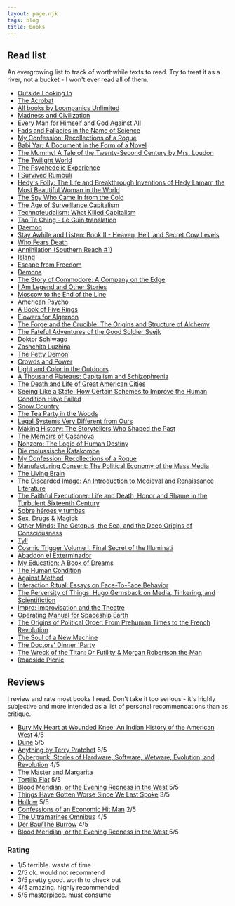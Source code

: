 ```yaml
---
layout: page.njk
tags: blog
title: Books
---
```


## Read list

An evergrowing list to track of worthwhile texts to read. Try to treat it as a river, not a bucket - I won't ever read all of them.

- [Outside Looking In](https://www.goodreads.com/en/book/show/39854442)
- [The Acrobat](https://www.goodreads.com/en/book/show/60879681)
- [All books by Loompanics Unlimited](https://www.goodreads.com/list/show/8244)
- [Madness and Civilization](https://www.goodreads.com/book/show/51933)
- [Every Man for Himself and God Against All](https://www.goodreads.com/book/show/78292253)
- [Fads and Fallacies in the Name of Science](https://www.goodreads.com/en/book/show/17798)
- [My Confession: Recollections of a Rogue](https://www.goodreads.com/book/show/1094401)
- [Babi Yar: A Document in the Form of a Novel](https://www.goodreads.com/book/show/708481)
- [The Mummy! A Tale of the Twenty-Second Century by Mrs. Loudon](https://gutenberg.org/ebooks/56426)
- [The Twilight World](https://www.goodreads.com/book/show/59576066)
- [The Psychedelic Experience](https://www.goodreads.com/en/book/show/123698)
- [I Survived Rumbuli](https://www.goodreads.com/en/book/show/1074614)
- [Hedy's Folly: The Life and Breakthrough Inventions of Hedy Lamarr, the Most Beautiful Woman in the World](https://www.goodreads.com/book/show/11564538)
- [The Spy Who Came In from the Cold](https://www.goodreads.com/book/show/19494)
- [The Age of Surveillance Capitalism](https://www.goodreads.com/book/show/26195941)
- [Technofeudalism: What Killed Capitalism](https://www.goodreads.com/book/show/75560036)
- [Tao Te Ching - Le Guin translation](https://www.goodreads.com/de/book/show/6739952)
- [Daemon](https://www.goodreads.com/en/book/show/6665847)
- [Stay Awhile and Listen: Book II - Heaven, Hell, and Secret Cow Levels](https://www.goodreads.com/en/book/show/52651926)
- [Who Fears Death](https://www.goodreads.com/en/book/show/7767021)
- [Annihilation (Southern Reach #1)](https://www.goodreads.com/book/show/17934530)
- [Island](https://www.goodreads.com/en/book/show/5130)
- [Escape from Freedom](https://www.goodreads.com/book/show/25491)
- [Demons](https://www.goodreads.com/book/show/5695)
- [The Story of Commodore: A Company on the Edge](https://www.goodreads.com/en/book/show/412006)
- [I Am Legend and Other Stories](https://www.goodreads.com/book/show/547094)
- [Moscow to the End of the Line](https://www.goodreads.com/book/show/117896)
- [American Psycho](https://www.goodreads.com/book/show/28676)
- [A Book of Five Rings](https://www.goodreads.com/book/show/867247)
- [Flowers for Algernon](https://www.goodreads.com/book/show/36576608)
- [The Forge and the Crucible: The Origins and Structure of Alchemy](https://www.goodreads.com/book/show/144902)
- [The Fateful Adventures of the Good Soldier Svejk](https://www.goodreads.com/book/show/10130301)
- [Doktor Schiwago](https://www.goodreads.com/book/show/2000039)
- [Zashchita Luzhina](https://www.goodreads.com/book/show/41716508)
- [The Petty Demon](https://www.goodreads.com/book/show/162259)
- [Crowds and Power](https://www.goodreads.com/book/show/79917)
- [Light and Color in the Outdoors](https://www.goodreads.com/book/show/740853)
- [A Thousand Plateaus: Capitalism and Schizophrenia](https://www.goodreads.com/book/show/118316)
- [The Death and Life of Great American Cities](https://www.goodreads.com/book/show/30833)
- [Seeing Like a State: How Certain Schemes to Improve the Human Condition Have Failed](https://www.goodreads.com/book/show/20186)
- [Snow Country](https://www.goodreads.com/book/show/14028)
- [The Tea Party in the Woods](https://www.goodreads.com/book/show/25583502)
- [Legal Systems Very Different from Ours](https://www.goodreads.com/book/show/30066446)
- [Making History: The Storytellers Who Shaped the Past](https://www.goodreads.com/book/show/58462626)
- [The Memoirs of Casanova](https://www.goodreads.com/book/show/20504101)
- [Nonzero: The Logic of Human Destiny](https://www.goodreads.com/book/show/9526993)
- [Die molussische Katakombe](https://www.goodreads.com/book/show/4529828)
- [My Confession: Recollections of a Rogue](https://www.goodreads.com/book/show/1094401)
- [Manufacturing Consent: The Political Economy of the Mass Media](https://www.goodreads.com/book/show/12617)
- [The Living Brain](https://www.goodreads.com/book/show/2071988)
- [The Discarded Image: An Introduction to Medieval and Renaissance Literature](https://www.goodreads.com/book/show/80005)
- [The Faithful Executioner: Life and Death, Honor and Shame in the Turbulent Sixteenth Century](https://www.goodreads.com/book/show/15793575)
- [Sobre héroes y tumbas](https://www.goodreads.com/book/show/1677)
- [Sex, Drugs & Magick](https://www.goodreads.com/book/show/259578)
- [Other Minds: The Octopus, the Sea, and the Deep Origins of Consciousness](https://www.goodreads.com/book/show/28116739)
- [Tyll](https://www.goodreads.com/book/show/36130507)
- [Cosmic Trigger Volume I: Final Secret of the Illuminati](https://www.goodreads.com/book/show/4237)
- [Abaddón el Exterminador](https://www.goodreads.com/book/show/63001)
- [My Education: A Book of Dreams](https://www.goodreads.com/book/show/23948)
- [The Human Condition](https://www.goodreads.com/book/show/127227)
- [Against Method](https://www.goodreads.com/book/show/137979)
- [Interaction Ritual: Essays on Face-To-Face Behavior](https://www.goodreads.com/book/show/20741)
- [The Perversity of Things: Hugo Gernsback on Media, Tinkering, and Scientifiction](https://www.goodreads.com/book/show/30227595)
- [Impro: Improvisation and the Theatre](https://www.goodreads.com/book/show/306940)
- [Operating Manual for Spaceship Earth](https://www.goodreads.com/book/show/316362)
- [The Origins of Political Order: From Prehuman Times to the French Revolution](https://www.goodreads.com/book/show/9704856)
- [The Soul of a New Machine](https://www.goodreads.com/book/show/7090)
- [The Doctors' Dinner 'Party](https://www.goodreads.com/book/show/75542980)
- [The Wreck of the Titan: Or Futility & Morgan Robertson the Man](https://www.goodreads.com/en/book/show/785361)
- [Roadside Picnic](https://www.goodreads.com/book/show/331256)

## Reviews

I review and rate most books I read. Don't take it too serious - it's highly subjective and more intended as a list of personal recommendations than as critique.

- [Bury My Heart at Wounded Knee: An Indian History of the American West](https://www.goodreads.com/book/show/76401.Bury_My_Heart_at_Wounded_Knee) 4/5
- [Dune](https://www.goodreads.com/book/show/44767458-dune) 5/5
- [Anything by Terry Pratchet](https://www.goodreads.com/author/show/1654.Terry_Pratchett) 5/5
- [Cyberpunk: Stories of Hardware, Software, Wetware, Evolution, and Revolution](https://www.goodreads.com/book/show/18922214-cyberpunk) 4/5
- [The Master and Margarita](https://www.goodreads.com/book/show/117833.The_Master_and_Margarita)
- [Tortilla Flat](https://www.goodreads.com/book/show/163977.Tortilla_Flat) 5/5
- [Blood Meridian, or the Evening Redness in the West](https://www.goodreads.com/book/show/394535.Blood_Meridian_or_the_Evening_Redness_in_the_West) 5/5
- [Things Have Gotten Worse Since We Last Spoke](https://www.goodreads.com/book/show/57876868-things-have-gotten-worse-since-we-last-spoke) 3/5
- [Hollow](https://www.goodreads.com/book/show/56212878-hollow) 5/5
- [Confessions of an Economic Hit Man](https://www.goodreads.com/en/book/show/2159) 2/5
- [The Ultramarines Omnibus](https://www.goodreads.com/book/show/31638.The_Ultramarines_Omnibus) 4/5
- [Der Bau/The Burrow](https://www.goodreads.com/book/show/12003883-der-bau) 4/5
- [Blood Meridian, or the Evening Redness in the West ](https://www.goodreads.com/book/show/394535.Blood_Meridian_or_the_Evening_Redness_in_the_West) 5/5

### Rating

- 1/5 terrible. waste of time
- 2/5 ok. would not recommend
- 3/5 pretty good. worth to check out
- 4/5 amazing. highly recommended
- 5/5 masterpiece. must consume
